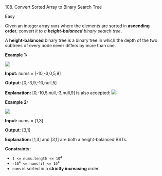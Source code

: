 108\. Convert Sorted Array to Binary Search Tree

Easy

Given an integer array `nums` where the elements are sorted in **ascending order**, convert _it to a **height-balanced** binary search tree_.

A **height-balanced** binary tree is a binary tree in which the depth of the two subtrees of every node never differs by more than one.

**Example 1:**

![](https://leetcode-in-java.github.io/src/main/java/g0101_0200/s0108_convert_sorted_array_to_binary_search_tree/btree1.jpg)

**Input:** nums = [-10,-3,0,5,9]

**Output:** [0,-3,9,-10,null,5]

**Explanation:** [0,-10,5,null,-3,null,9] is also accepted: ![](https://leetcode-in-java.github.io/src/main/java/g0101_0200/s0108_convert_sorted_array_to_binary_search_tree/btree2.jpg) 

**Example 2:**

![](https://leetcode-in-java.github.io/src/main/java/g0101_0200/s0108_convert_sorted_array_to_binary_search_tree/btree.jpg)

**Input:** nums = [1,3]

**Output:** [3,1]

**Explanation:** [1,3] and [3,1] are both a height-balanced BSTs. 

**Constraints:**

*   <code>1 <= nums.length <= 10<sup>4</sup></code>
*   <code>-10<sup>4</sup> <= nums[i] <= 10<sup>4</sup></code>
*   `nums` is sorted in a **strictly increasing** order.